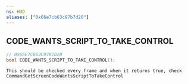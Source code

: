 ```yaml
---
ns: HUD
aliases: ["0x66e7cb63c97b7d20"]
---
```

## CODE_WANTS_SCRIPT_TO_TAKE_CONTROL

```c
// 0x66E7CB63C97B7D20
bool CODE_WANTS_SCRIPT_TO_TAKE_CONTROL();
```

```
This should be checked every frame and when it returns true, check CommandGetScreenCodeWantsScriptToTakeControl
```

